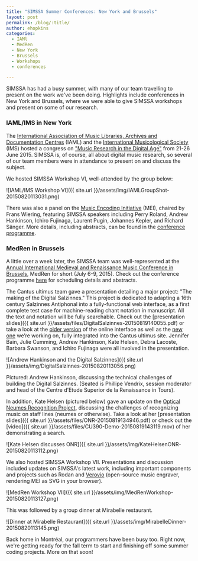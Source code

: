 ```yaml
---
title: "SIMSSA Summer Conferences: New York and Brussels"
layout: post
permalink: /blog/:title/
author: ehopkins
categories:
  - IAMl
  - MedRen
  - New York
  - Brussels
  - Workshops
  - conferences

---
```


SIMSSA has had a busy summer, with many of our team travelling to present on the work we've been doing. Highlights include conferences in New York and Brussels, where we were able to give SIMSSA workshops and present on some of our research.

### IAML/IMS in New York

The [International Association of Music Libraries, Archives and Documentation Centres](http://www.iaml.info/) (IAML) and the [International Musicological Society](http://ims-international.ch/) (IMS) hosted a congress on ["Music Research in the Digital Age"](http://www.musiclibraryassoc.org/page/IAML_IMS_2015/) from 21-26 June 2015. SIMSSA is, of course, all about digital music research, so several of our team members were in attendance to present on and discuss the subject.

We hosted SIMSSA Workshop VI, well-attended by the group below:

![IAML/IMS Workshop VI]({{ site.url }}/assets/img/IAMLGroupShot-20150820113031.png)

There was also a panel on the [Music Encoding Initiative](http://music-encoding.org/) (MEI), chaired by Frans Wiering, featuring SIMSSA speakers including Perry Roland, Andrew Hankinson, Ichiro Fujinaga, Laurent Pugin, Johannes Kepler, and Richard Sänger. More details, including abstracts, can be found in the [conference programme](http://www.iaml.info/sites/default/files/pdf/2015-06-22_iaml_ims_new-york_programme_with_abstracts.pdf).

### MedRen in Brussels


A little over a week later, the SIMSSA team was well-represented at the [Annual International Medieval and Renaissance Music Conference in Brussels](http://www.medrenconference.org/), MedRen for short (July 6-9, 2015). Check out the conference programme [here](http://medren2015.ulb.ac.be/wp-content/uploads/2015/02/BOOKLET-REAL-FILE.pdf) for scheduling details and abstracts.

The Cantus ultimus team gave a presentation detailing a major project: "The making of the Digital Salzinnes." This project is dedicated to adapting a 16th century Salzinnes Antiphonal into a fully-functional web interface, as a first complete test case for machine-reading chant notation in manuscript. All the text and notation will be fully searchable. Check out the [presentation slides]({{ site.url }}/assets/files/DigitalSalzinnes-20150819140055.pdf) or take a look at the [older version](http://salzinnes.simssa.ca/ ) of the online interface as well as the [new one](http://cantus.simssa.ca/manuscript/133/?folio=001r) we’re working on, fully integrated into the Cantus ultimus site. Jennifer Bain, Julie Cumming, Andrew Hankinson, Kate Helsen, Debra Lacoste, Barbara Swanson, and Ichiro Fujinaga were all involved in the presentation.

![Andrew Hankinson and the Digital Salzinnes]({{ site.url }}/assets/img/DigitalSalzinnes-20150820113056.png)

Pictured: Andrew Hankinson, discussing the technical challenges of building the Digital Salzinnes. (Seated is Phillipe Vendrix, session moderator and head of the Centre d’Etude Superior de la Renaissance in Tours).

In addition, Kate Helsen (pictured below) gave an update on the [Optical Neumes Recognition Project](https://opticalneumerecognition.wordpress.com/activities/), discussing the challenges of recognizing music on staff lines (neumes or otherwise). Take a look at her [presentation slides]({{ site.url }}/assets/files/ONR-20150819134946.pdf) or check out the [video]({{ site.url }}/assets/files/CU390-Demo-20150819143119.mov) of her demonstrating a search.

![Kate Helsen discusses ONR]({{ site.url }}/assets/img/KateHelsenONR-20150820113112.png)

We also hosted SIMSSA Workshop VII. Presentations and discussion included updates on SIMSSA's latest work, including important components and projects such as Rodan and [Verovio](http://www.verovio.org/index.xhtml) (open-source music engraver, rendering MEI as SVG in your browser).

![MedRen Workshop VII]({{ site.url }}/assets/img/MedRenWorkshop-20150820113127.png)

This was followed by a group dinner at Mirabelle restaurant.

![Dinner at Mirabelle Restaurant]({{ site.url }}/assets/img/MirabelleDinner-20150820113145.png)

Back home in Montréal, our programmers have been busy too. Right now, we're getting ready for the fall term to start and finishing off some summer coding projects. More on that soon!
